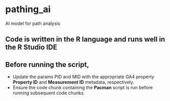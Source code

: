 # pathing_ai
AI model for path analysis

## Code is written in the R language and runs well in the R Studio IDE 

## Before running the script, 
- Update the params PID and MID with the appropriate GA4 property **Property ID** and **Measurement ID** metadata, respectively.
- Ensure the code chunk containing the **Pacman** script is run before running subsequent code chunks.
